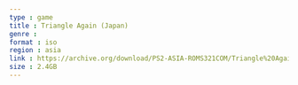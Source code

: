 ```yaml
---
type : game
title : Triangle Again (Japan)
genre : 
format : iso
region : asia
link : https://archive.org/download/PS2-ASIA-ROMS321COM/Triangle%20Again%20%28Japan%29.7z
size : 2.4GB
---
```

